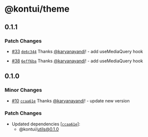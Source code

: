 # @kontui/theme

## 0.1.1

### Patch Changes

- [#33](https://github.com/dafundacom/kontui/pull/33)
  [`de6c344`](https://github.com/dafundacom/kontui/commit/de6c3449384db9cae134acec0dce16c314702ca4)
  Thanks [@karyanayandi](https://github.com/karyanayandi)! - add useMediaQuery
  hook

* [#38](https://github.com/dafundacom/kontui/pull/38)
  [`6eff6ba`](https://github.com/dafundacom/kontui/commit/6eff6ba200469dbb11a89e2c7f0a1837e0475021)
  Thanks [@karyanayandi](https://github.com/karyanayandi)! - add useMediaQuery
  hook

## 0.1.0

### Minor Changes

- [#10](https://github.com/dafundacom/kontui/pull/10)
  [`ccaa61e`](https://github.com/dafundacom/kontui/commit/ccaa61e0ddb3dcf679d0a21d1c40e3464402a8fe)
  Thanks [@karyanayandi](https://github.com/karyanayandi)! - update new version

### Patch Changes

- Updated dependencies
  [[`ccaa61e`](https://github.com/dafundacom/kontui/commit/ccaa61e0ddb3dcf679d0a21d1c40e3464402a8fe)]:
  - @kontui/utils@0.1.0
